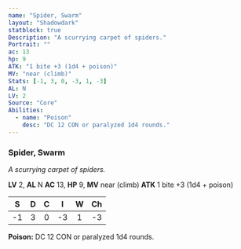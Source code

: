 ```yaml
---
name: "Spider, Swarm"
layout: "Shadowdark"
statblock: true
Description: "A scurrying carpet of spiders."
Portrait: ""
ac: 13
hp: 9
ATK: "1 bite +3 (1d4 + poison)"
MV: "near (climb)"
Stats: [-1, 3, 0, -3, 1, -3]
AL: N
LV: 2
Source: "Core"
Abilities:
  - name: "Poison"
    desc: "DC 12 CON or paralyzed 1d4 rounds."
---
```


### Spider, Swarm

_A scurrying carpet of spiders._

**LV** 2, **AL** N
**AC** 13, **HP** 9, **MV** near (climb)
**ATK** 1 bite +3 (1d4 + poison)

|  S  |  D  |  C  |  I  |  W  |  Ch  |
|:---:|:---:|:---:|:---:|:---:|:----:|
| -1 | 3 | 0 | -3 | 1 | -3 |

**Poison:** DC 12 CON or paralyzed 1d4 rounds.

